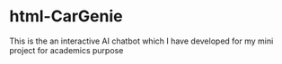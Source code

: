# html-CarGenie
This is the an interactive AI chatbot which I have developed for my mini project for academics purpose
